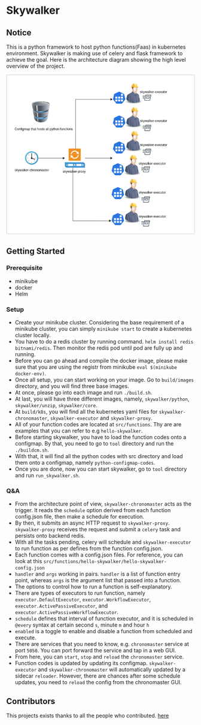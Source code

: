 # Skywalker
## Notice
This is a python framework to host python functions(Faas) in kubernetes environment. Skywalker is making use of celery and flask framework to achieve the goal. Here is the architecture diagram showing the high level overview of the project. 

![Alt text](docs/images/skywalker.drawio.png)

## Getting Started
### Prerequisite
* minikube
* docker
* Helm
### Setup
* Create your minikube cluster. Considering the base requirement of a minikube cluster, you can simply `minikube start` to create a kubernetes cluster locally.
* You have to do a redis cluster by running command. `helm install redis bitnami/redis`. Then monitor the redis pod until pod are fully up and running.
* Before you can go ahead and compile the docker image, please make sure that you are using the registr from minikube `eval $(minikube docker-env)`.
* Once all setup, you can start working on your image. Go to `build/images` directory, and you will find three base images.
* At once, please go into each image and run `./build.sh`.
* At last, you will have three different images, namely, `skywalker/python`, `skywalker/unzip`, `skywalker/core`.
* At `build/k8s`, you will find all the kubernetes yaml files for `skywalker-chronomaster`, `skywalker-executor` and `skywalker-proxy`.
* All of your function codes are located at `src/functions`. Thy are are examples that you can refer to e.g `hello-skywalker`.
* Before starting skywalker, you have to load the function codes onto a configmap. By that, you need to go to `tool` directory and run the `./buildcm.sh`. 
* With that, it will find all the python codes with src directory and load them onto a configmap, namely `python-configmap-codes`.
* Once you are done, now you can start skywalker, go to `tool` directory and run `run_skywalker.sh`.
### Q&A
* From the architecture point of view, `skywalker-chronomaster` acts as the trigger. It reads the `schedule` option derived from each function config.json file, then make a schedule for execution.
* By then, it submits an async HTTP request to `skywalker-proxy`. `skywalker-proxy` receives the request and submit a `celery` task and persists onto backend redis.
* With all the tasks pending, celery will schedule and `skywalker-executor` to run function as per defines from the function config.json.
* Each function comes with a config.json files. For reference, you can look at this `src/functions/hello-skywalker/hello-skywalker-config.json`
* `handler` and `args` working in pairs. `handler` is a list of function entry point, whereas `args` is the argument list that passed into a function.
* The options to control how to run a function is self-explanatory. 
* There are types of executors to run function, namely `executor.DefaultExecutor`, `executor.WorkflowExecutor`, `executor.ActivePassiveExecutor`, and `executor.ActivePassiveWorkflowExecutor`.
* `schedule` defines that interval of function executor, and it is scheduled in `@every` syntax at certain second `s`, minute `m` and hour `h`
* `enabled` is a toggle to enable and disable a function from scheduled and execute.
* There are services that you need to know, e.g. `chronomaster` service at port `5050`. You can port forward the service and tap in a web GUI.
* From here, you can `start`, `stop` and `reload` the `chronomaster` service.
* Function codes is updated by updating its configmap. `skywalker-executor` and `skywalker-chronomaster` will automatically updated by a sidecar `reloader`. However, there are chances after some schedule updates, you need to `reload` the config from the chronomaster GUI.
## Contributors
This projects exists thanks to all the people who contributed. 
<a href="https://github.com/yenonn/skywalker/contributors">here</a>
